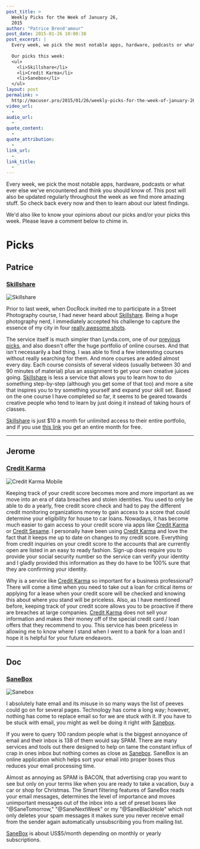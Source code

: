 ```yaml
---
post_title: >
  Weekly Picks for the Week of January 26,
  2015
author: "Patrice Brend'amour"
post_date: 2015-01-26 10:00:38
post_excerpt: |
  Every week, we pick the most notable apps, hardware, podcasts or what ever else we've encountered and think you should know of. This post will also be updated regularly throughout the week as we find more amazing stuff. So check back every now and then to learn about our latest findings.
  
  Our picks this week:
  <ul>
  	<li>Skillshare</li>
  	<li>Credit Karma</li>
  	<li>Sanebox</li>
  </ul>
layout: post
permalink: >
  http://macuser.pro/2015/01/26/weekly-picks-for-the-week-of-january-26-2015/
video_url:
  - 
audio_url:
  - 
quote_content:
  - 
quote_attribution:
  - 
link_url:
  - 
link_title:
  - 
---
```


Every week, we pick the most notable apps, hardware, podcasts or what ever else we've encountered and think you should know of. This post will also be updated regularly throughout the week as we find more amazing stuff. So check back every now and then to learn about our latest findings.

We'd also like to know your opinions about our picks and/or your picks this week. Please leave a comment below to chime in.

# Picks

## Patrice

### [Skillshare][sk]

![Skillshare][skimg]

Prior to last week, when DocRock invited me to participate in a Street Photography course, I had never heard about [Skillshare][sk]. Being a huge photography nerd, I immediately accepted his challenge to capture the essence of my city in four [really awesome shots][skko].

The service itself is much simpler than Lynda.com, one of our [previous picks][lyn], and also doesn't offer the huge portfolio of online courses.
And that isn't necessarily a bad thing. I was able to find a few interesting courses without really searching for them. And more courses are added almost every day. Each course consists of several videos (usually between 30 and 90 minutes of material) plus an assignment to get your own creative juices going. [Skillshare][sk] is less a service that allows you to learn how to do something step-by-step (although you get some of that too) and more a site that inspires you to try something yourself and expand your skill set.
Based on the one course I have completed so far, it seems to be geared towards creative people who tend to learn by just doing it instead of taking hours of classes.

[Skillshare][sk] is just $10 a month for unlimited access to their entire portfolio, and if you use [this link][sk] you get an entire month for free.

***

## Jerome

### [Credit Karma][ck]

![Credit Karma Mobile][ckimgmob]

Keeping track of your credit score becomes more and more important as we move into an era of data breaches and stolen identities. You used to only be able to do a yearly, free credit score check and had to pay the different credit monitoring organizations money to gain access to a score that could determine your eligibility for house to car loans. Nowadays, it has become much easier to gain access to your credit score via apps like [Credit Karma][ck] or [Credit Sesame][cs]. I personally have been using [Credit Karma][ck] and love the fact that it keeps me up to date on changes to my credit score. Everything from credit inquiries on your credit score to the accounts that are currently open are listed in an easy to ready fashion. Sign-up does require you to provide your social security number so the service can verify your identity and I gladly provided this information as they do have to be 100% sure that they are confirming your identity.

Why is a service like [Credit Karma][ck] so important for a business professional? There will come a time when you need to take out a loan for critical items or applying for a lease when your credit score will be checked and knowing this about where you stand will be priceless. Also, as I have mentioned before, keeping track of your credit score allows you to be proactive if there are breaches at large companies. [Credit Karma][ck] does not sell your information and makes their money off of the special credit card / loan offers that they recommend to you. This service has been priceless in allowing me to know where I stand when I went to a bank for a loan and I hope it is helpful for your future endeavors.

[sk]: http://skl.sh/18HK5PJ "Skillshare"
[skimg]: /wp-content/uploads/2015/01/Skillshare-LOGO-09272010.jpg "Skillshare"
[skko]: http://skl.sh/1BNXxs8 "Koblenz, Germany - combining the old and the new"
[lyn]: /2015/01/19/weekly-picks-for-the-week-of-january-19-2015/
[ck]: http://www.creditkarma.com "credit karma's website"
[ckimgmob]: /wp-content/uploads/2015/01/Credit_Karma_Mobile_iPhone_Credit_Score.jpg
[cs]: http://www.creditsesame.com "credit sesame's website"

***
## Doc

### [SaneBox][sanebox]

![Sanebox][saneboxIMG]

I absolutely hate email and its misuse in so many ways the list of peeves could go on for several pages. Technology has come a long way; however, nothing has come to replace email so for we are stuck with it. If you have to be stuck with email, you might as well be doing it right with [Sanebox][sanebox].

If you were to query 100 random people what is the biggest annoyance of email and their inbox is 138 of them would say SPAM. There are many services and tools out there designed to help on tame the constant influx of crap in ones inbox but nothing comes as close as [Sanebox][sanebox]. SaneBox is an online application which helps  sort your email into proper boxes thus reduces your email processing time.

Almost as annoying as SPAM is BACON, that advertising crap you want to see but only on your terms like when you are ready to take a vacation, buy a car or shop for Christmas. The Smart filtering features of SaneBox reads your email messages, determines the level of importance and moves unimportant messages out of the inbox into a set of preset boxes like "@SaneTomorrow," "@SaneNextWeek" or my "@SaneBlackHole" which not only deletes your spam messages it makes sure you never receive email from the sender again automatically unsubscribing you from mailing list.

[SaneBox][sanebox] is about US$5/month depending on monthly or yearly subscriptions.


[sanebox]: http://sanebox.com/t/kxk0k "SaneBox"
[saneboxIMG]: http://macuser.pro/wp-content/uploads/2015/02/VY-5jMaraoee8z4svhUkz4r_aDdJzppeF-m2g_UMxQ8.png "Sanebox product photo"